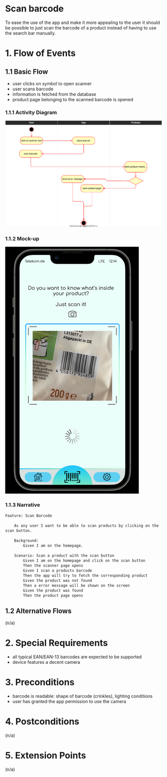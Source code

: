 # Scan barcode
To ease the use of the app and make it more appealing to the user it should be possible to just scan the barcode of a product instead of having to use the search bar manually.

# 1. Flow of Events
## 1.1 Basic Flow
- user clicks on symbol to open scanner
- user scans barcode
- information is fetched from the database
- product page belonging to the scanned barcode is opened

### 1.1.1 Activity Diagram
![Activity Diagram of Scanner](../resources/UC4_Scanner.drawio.svg)

### 1.1.2 Mock-up
![Image of Scanner](../resources/Scan.png)

### 1.1.3 Narrative
```gherkin
Feature: Scan Barcode

    As any user I want to be able to scan products by clicking on the scan button.

    Background:
        Given I am on the homepage.

    Scenario: Scan a product with the scan button
        Given I am on the homepage and click on the scan button
        Then the scanner page opens
        Given I scan a products barcode
        Then the app will try to fetch the corresponding product
        Given the product was not found
        Then a error message will be shown on the screen
        Given the product was found
        Then the product page opens
```

## 1.2 Alternative Flows
(n/a)

# 2. Special Requirements
- all typical EAN/EAN-13 barcodes are expected to be supported
- device features a decent camera

# 3. Preconditions
- barcode is readable: shape of barcode (crinkles), lighting conditions
- user has granted the app permission to use the camera 

# 4. Postconditions
(n/a)
 
# 5. Extension Points
(n/a)
